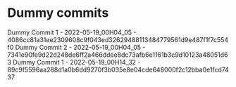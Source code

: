 # Dummy commits

Dummy Commit 1 - 2022-05-19_00H04_05 - 4086cc81a31ee2309608c9f043ed32629488113484779561d9e487f1f7c554f0
Dummy Commit 2 - 2022-05-19_00H04_05 - 7341e90fe9d22d248de6ff2a466ddee8dc73afb6e1161b3c9d10123a48051d63
Dummy Commit 1 - 2022-05-19_00H14_32 - 89c9f5596aa288d1a0b6dd9270f3b035e8e04cde648000f2c12bba0e1fcd7437
